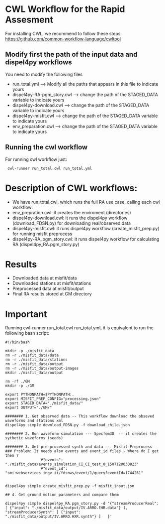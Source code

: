 # CWL Workflow for the Rapid Assesment

For installing CWL, we recommend to follow these steps: https://github.com/common-workflow-language/cwltool 

## Modify first the path of the input data and dispel4py workflows
You need to modify the following files
 - run_total.yml --> Modify all the paths that appears in this file to indicate yours
 - dispel4py-RA-pgm_story.cwl --> change the path of the STAGED_DATA variable to indicate yours	
 - dispel4py-download.cwl --> change the path of the STAGED_DATA variable to indicate yours
 - dispel4py-misfit.cwl --> change the path of the STAGED_DATA variable to indicate yours
 - env_preparation.cwl --> change the path of the STAGED_DATA variable to indicate yours

## Running the cwl workflow

For running cwl workflow just:

```
 cwl-runner run_total.cwl run_total.yml 
```
# Description of CWL workflows:
  - We have run_total.cwl, which runs the full RA use case, calling each cwl workflow: 
   - env_prepration.cwl: it creates the enviroment (directories)
   - dispel4py-download.cwl: it runs the dispel4py workflow (download_FDSN.py) for downloading real/observed data
   - dispel4py-misfit.cwl: it runs dispel4py workflow (create_misfit_prep.py) for running misfit preprocess
   - dispel4py-RA_pgm_story.cwl: it runs dispel4py workflow for calculating RA (dispel4py_RA.pgm_story.py) 

# Results
  - Downloaded data at misfit/data
  - Downloaded stations at misfit/stations
  - Preprocessed data at misfit/output
  - Final RA results stored at GM directory

# Important

 Running cwl-runner run_total.cwl run_total.yml, it is equivalent to run the following bash script:

```
#!/bin/bash

mkdir -p ./misfit_data
rm -r ./misfit_data/data
rm -r ./misfit_data/stations
rm -r ./misfit_data/output
rm -r ./misfit_data/output-images
mkdir ./misfit_data/output

rm -rf ./GM
mkdir -p ./GM

export PYTHONPATH=$PYTHONPATH:.
export MISFIT_PREP_CONFIG="processing.json" 
export STAGED_DATA="./misfit_data/"
export OUTPUT="./GM/"

######## 1. Get observed data -- This workflow download the obseved waveforms and stations xml
dispel4py simple download_FDSN.py -f download_chile.json

######## 2. Run waveform simulation --- Specfem3D  -- it creates the sythetic waveforms (seeds)

######## 3. Get pre-processed synth and data --- Misfit Preprocess
### Problem: It needs also events and event_id files - Where do I get them ?
                #"events": "./misfit_data/events_simulation_CI_CI_test_0_1507128030823"
                #"event_id": "smi:webservices.ingv.it/fdsnws/event/1/query?eventId=1744261"


dispel4py simple create_misfit_prep.py -f misfit_input.jsn

## 4. Get ground motion parameters and compare them

dispel4py simple dispel4py_RA.pgm_story.py -d '{"streamProducerReal": [ {"input": "./misfit_data/output/IV.ARRO.EHR.data"} ], "streamProducerSynth": [ {"input": "./misfit_data/output/IV.ARRO.HXR.synth"} ]   }'

```
